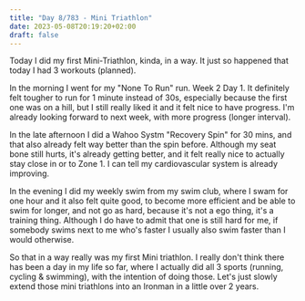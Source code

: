 ```yaml
---
title: "Day 8/783 - Mini Triathlon"
date: 2023-05-08T20:19:20+02:00
draft: false
---
```


Today I did my first Mini-Triathlon, kinda, in a way. It just so happened that today I had 3 workouts (planned).

In the morning I went for my "None To Run" run. Week 2 Day 1. It definitely felt tougher to run for 1 minute instead of 30s, especially because the first one was on a hill, but I still really liked it and it felt nice to have progress. I'm already looking forward to next week, with more progress (longer interval).

In the late afternoon I did a Wahoo Systm "Recovery Spin" for 30 mins, and that also already felt way better than the spin before. Although my seat bone still hurts, it's already getting better, and it felt really nice to actually stay close in or to Zone 1. I can tell my cardiovascular system is already improving.

In the evening I did my weekly swim from my swim club, where I swam for one hour and it also felt quite good, to become more efficient and be able to swim for longer, and not go as hard, because it's not a ego thing, it's a training thing. Although I do have to admit that one is still hard for me, if somebody swims next to me who's faster I usually also swim faster than I would otherwise.

So that in a way really was my first Mini triathlon. I really don't think there has been a day in my life so far, where I actually did all 3 sports (running, cycling & swimming), with the intention of doing those. Let's just slowly extend those mini triathlons into an Ironman in a little over 2 years.